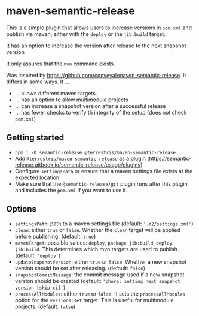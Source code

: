 # maven-semantic-release

This is a simple plugin that allows users to increase versions in `pom.xml` and publish via maven, either with the `deploy` or the `jib:build` target. 

It has an option to increase the version after release to the next snapshot version

It only assures that the `mvn` command exists.

Was inspired by https://github.com/conveyal/maven-semantic-release. It differs in some ways. It …
* … allows different maven targets.
* … has an option to allow multimodule projects
* … can increase a snapshot version after a successful release
* … has fewer checks to verify th integrity of the setup (does not check `pom.xml`)

## Getting started

* `npm i -D semantic-release @terrestris/maven-semantic-release`
* Add `@terrestris/maven-semantic-release` as a plugin (https://semantic-release.gitbook.io/semantic-release/usage/plugins)
* Configure `settingsPath` or ensure that a maven settings file exists at the expected location
* Make sure that the `@semantic-release/git` plugin runs after this plugin and includes the `pom.xml` if you want to use it.

## Options

* `settingsPath`: path to a maven settings file (default: `'.m2/settings.xml'`)
* `clean`: either `true` or `false`. Whether the `clean` target will be applied before publishing. (default: `true`)
* `mavenTarget`: possible values: `deploy`, `package jib:build`, `deploy jib:build`. This determines which mvn targets are used to publish. (default: `'deploy'`)
* `updateSnapshotVersion`: either `true` or `false`. Whether a new snapshot version should be set after releasing. (default: `false`)
* `snapshotCommitMessage`: the commit message used if a new snapshot version should be created (default: `'chore: setting next snapshot version [skip ci]'`)
* `processAllModules`: either `true` or `false`. It sets the `processAllModules` option for the `versions:set` target. This is useful for multimodule projects. (default: `false`)

